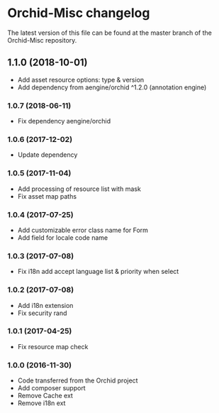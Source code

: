# Orchid-Misc changelog

The latest version of this file can be found at the master branch of the
Orchid-Misc repository.

## 1.1.0 (2018-10-01)
- Add asset resource options: type & version 
- Add dependency from aengine/orchid ^1.2.0 (annotation engine)

### 1.0.7 (2018-06-11)
- Fix dependency aengine/orchid

### 1.0.6 (2017-12-02)
- Update dependency

### 1.0.5 (2017-11-04)
- Add processing of resource list with mask
- Fix asset map paths

### 1.0.4 (2017-07-25)
- Add customizable error class name for Form
- Add field for locale code name

### 1.0.3 (2017-07-08)
- Fix i18n add accept language list & priority when select

### 1.0.2 (2017-07-08)
- Add i18n extension
- Fix security rand

### 1.0.1 (2017-04-25)
- Fix resource map check

### 1.0.0 (2016-11-30)
- Code transferred from the Orchid project
- Add composer support
- Remove Cache ext
- Remove i18n ext

